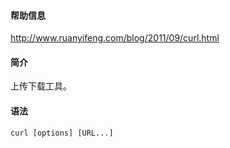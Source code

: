 #### 帮助信息

http://www.ruanyifeng.com/blog/2011/09/curl.html

#### 简介

上传下载工具。

#### 语法

`curl [options] [URL...]`

